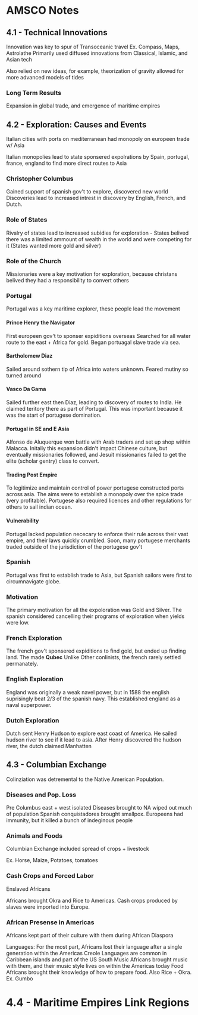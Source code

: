 # AMSCO Notes
## 4.1 - Technical Innovations

Innovation was key to spur of Transoceanic travel
Ex. Compass, Maps, Astrolathe
Primarily used diffused innovations from Classical, Islamic, and Asian tech

Also relied on new ideas, for example, theorization of gravity allowed for more advanced models of tides

### Long Term Results
Expansion in global trade, and emergence of maritime empires

## 4.2 - Exploration: Causes and Events
Italian cities with ports on mediterranean had monopoly on europeen trade w/ Asia

Italian monopolies lead to state sponsered expolrations by Spain, portugal, france, england to find more direct routes to Asia

### Christopher Columbus
Gained support of spanish gov't to explore, discovered new world
Discoveries lead to increased intrest in discovery by English, French, and Dutch. 

### Role of States
Rivalry of states lead to increased subidies for exploration - States belived there was a limited ammount of wealth in the world and were competing for it (States wanted more gold and silver)

### Role of the Church
Missionaries were a key motivation for exploration, because christans belived they had a responsibility to convert others

### Portugal
Portugal was a key maritime explorer, these people lead the movement

#### Prince Henry the Navigator
First europeen gov't to sponser expiditions overseas
Searched for all water route to the east + Africa for gold. Began portuagal slave trade via sea. 
#### Bartholomew Diaz
Sailed around sothern tip of Africa into waters unknown. Feared mutiny so turned around
#### Vasco Da Gama
Sailed further east then Diaz, leading to discovery of routes to India. He claimed teritory there as part of Portugal. This was important because it was the start of portugese domination. 

#### Portugal in SE and E Asia
Alfonso de Aluquerque won battle with Arab traders and set up shop within Malacca. Initally this expansion didn't impact Chinese culture, but eventually missionaries followed, and Jesuit missionaries failed to get the elite (scholar gentry) class to convert. 

#### Trading Post Empire
To legitimize and maintain control of power portugese constructed ports across asia. The aims were to establish a monopoly over the spice trade (very profitable). Portugese also required licences and other regulations for others to sail indian ocean. 

#### Vulnerability
Portugal lacked population nececary to enforce their rule across their vast empire, and their laws quickly crumbled. Soon, many portugese merchants traded outside of the jurisdiction of the portugese gov't

### Spanish
Portugal was first to establish trade to Asia, but Spanish sailors were first to circumnavigate globe. 

### Motivation
The primary motivation for all the expoloration was Gold and Silver. The spanish considered cancelling their programs of exploration when yields were low. 

### French Exploration
The french gov't sponsered expiditions to find gold, but ended up finding land. 
The made **Qubec** 
Unlike Other conlinists, the french rarely settled permanately. 

### English Exploration

England was originally a weak navel power, but in 1588 the english suprisingly beat 2/3 of the spanish navy. This established england as a naval superpower. 

### Dutch Exploration
Dutch sent Henry Hudson to explore east coast of America. He sailed hudson river to see if it lead to asia. 
After Henry discovered the hudson river, the dutch claimed Manhatten

## 4.3 - Columbian Exchange

Colinziation was detremental to the Native American Population. 
### Diseases and Pop. Loss

Pre Columbus east + west isolated
Diseases brought to NA wiped out much of population
Spanish conquistadores brought smallpox. Europeens had immunity, but it killed a bunch of indeginous people

### Animals and Foods
Columbian Exchange included spread of crops + livestock

Ex. Horse, Maize, Potatoes, tomatoes

### Cash Crops and Forced Labor

Enslaved Africans

Africans brought Okra and Rice to Americas. 
Cash crops produced by slaves were imported into Europe.


### African Presense in Americas

Africans kept part of their culture with them during African Diaspora

Languages:
	For the most part, Africans lost their language after a single generation within the Americas
	Creole Languages are common in Caribbean islands and part of the US South
Music
	Africans brought music with them, and their music style lives on within the Americas today
Food
	Africans brought their knowledge of how to prepare food. Also Rice + Okra. Ex. Gumbo

# 4.4 - Maritime Empires Link Regions
